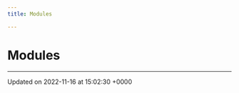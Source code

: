 ```yaml
---
title: Modules

---
```


# Modules







-------------------------------

Updated on 2022-11-16 at 15:02:30 +0000
